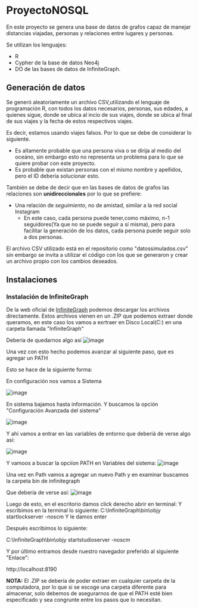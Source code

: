 # ProyectoNOSQL
En este proyecto se genera una base de datos de grafos capaz de manejar distancias viajadas, personas y relaciones entre lugares y personas.

Se utilizan los lenguajes:
* R
* Cypher de la base de datos Neo4j
* DO de las bases de datos de InfiniteGraph.

## Generación de datos
Se generó aleatoriamente un archivo CSV,utilizando el lenguaje de programación R, con todos los datos necesarios, personas, sus edades, a quienes sigue, donde se ubica al incio de sus viajes, donde se ubica al final de sus viajes y la fecha de estos respectivos viajes. 

Es decir, estamos usando viajes falsos. Por lo que se debe de considerar lo siguiente. 
 * Es altamente probable que una persona viva o se dirija al medio del oceáno, sin embargo esto no representa un problema para lo que se quiere probar con este proyecto.
 * Es probable que existan personas con el mismo nombre y apellidos, pero el ID debería solucionar esto.

También se debe de decir que en las bases de datos de grafos las relaciones son **unidireccionales** por lo que se prefiere:
* Una relación de *seguimiento*, no de amistad, similar a la red social Instagram
  * En este caso, cada persona puede tener,como máximo, n-1 seguidores(Ya que no se puede seguir a sí misma), pero para facilitar la generación de los datos, cada persona puede seguir solo a dos personas.

El archivo CSV utilizado está en el repositorio como "datossimulados.csv" sin embargo se invita a utilizar el código con los que se generaron y crear un archivo propio con los cambios deseados. 

## Instalaciones 

### Instalación de InfiniteGraph

De la web oficial de [InfiniteGraph](https://infinitegraph.com/free-download/) podemos descargar los archivos directamente. Estos archivos vienen en un .ZIP que podemos extraer donde queramos, en este caso los vamos a exrtraer en Disco Local(C:) en una carpeta llamada "InfiniteGraph"

Debería de quedarnos algo así
![image](https://github.com/dsbj2806/ProyectoNOSQL/assets/144052489/94d5c9b1-0ce5-4bcd-833f-e4dbe3df256d)

Una vez con esto hecho podemos avanzar al siguiente paso, que es agregar un PATH

Esto se hace de la siguiente forma:

En configuración nos vamos a Sistema 

![image](https://github.com/dsbj2806/ProyectoNOSQL/assets/144052489/ff41334e-b69f-413d-a6a8-f681694453d1)

En sistema bajamos hasta información. 
Y buscamos la opción "Configuración Avanzada del sistema"

![image](https://github.com/dsbj2806/ProyectoNOSQL/assets/144052489/fc859826-131b-4945-b542-b9dea52642a5)

Y ahí vamos a entrar en las variables de entorno que deberiá de verse algo así: 

![image](https://github.com/dsbj2806/ProyectoNOSQL/assets/144052489/03c7f05c-d829-41d3-ac41-b5a704dd3a7f)

Y vamoos a buscar la opciíon PATH en Variables del sistema: 
![image](https://github.com/dsbj2806/ProyectoNOSQL/assets/144052489/2a606d53-d768-4867-936c-95fbad306f04)

Una vez en Path vamos a agregar un nuevo Path y en examinar buscamos la carpeta bin de infinitegraph

Que debería de verse así: ![image](https://github.com/dsbj2806/ProyectoNOSQL/assets/144052489/b53c64fa-2efe-4f87-bb36-4924fac5d1ae)

Luego de esto, en el escritorio damos click derecho abrir en terminal:
Y escribimos en la terminal lo siguiente: 
C:\InfiniteGraph\bin\objy startlockserver -noscm 
Y le damos enter 

Después escribimos lo siguiente: 

C:\InfiniteGraph\bin\objy startstudioserver -noscm 

Y por último entramos desde nuestro navegador preferido al siguiente "Enlace": 

http://localhost:8190 


**NOTA:** El .ZIP se debería de poder extraer en cualquier carpeta de la computadora, por lo que si se escoge una carpeta diferente para almacenar, solo debemos de asegurarnos de que el PATH esté bien especificado y sea congrunte entre los pasos que lo necesitan. 
